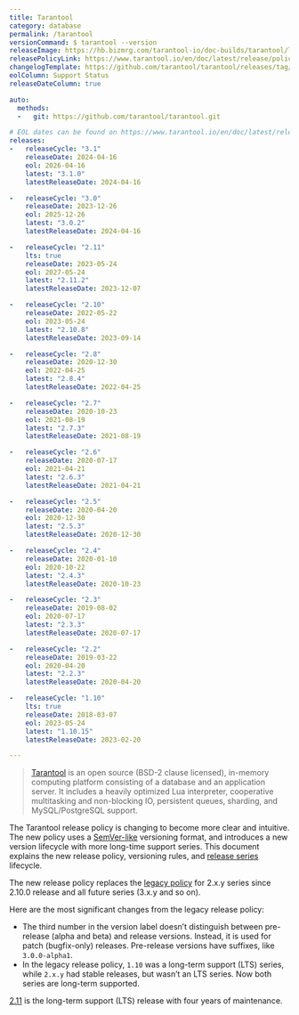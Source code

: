 ```yaml
---
title: Tarantool
category: database
permalink: /tarantool
versionCommand: $ tarantool --version
releaseImage: https://hb.bizmrg.com/tarantool-io/doc-builds/tarantool/latest/images_en/releases_calendar.svg
releasePolicyLink: https://www.tarantool.io/en/doc/latest/release/policy/
changelogTemplate: https://github.com/tarantool/tarantool/releases/tag/__LATEST__
eolColumn: Support Status
releaseDateColumn: true

auto:
  methods:
  -   git: https://github.com/tarantool/tarantool.git

# EOL dates can be found on https://www.tarantool.io/en/doc/latest/release/calendar/#release-table
releases:
-   releaseCycle: "3.1"
    releaseDate: 2024-04-16
    eol: 2026-04-16
    latest: "3.1.0"
    latestReleaseDate: 2024-04-16

-   releaseCycle: "3.0"
    releaseDate: 2023-12-26
    eol: 2025-12-26
    latest: "3.0.2"
    latestReleaseDate: 2024-04-16

-   releaseCycle: "2.11"
    lts: true
    releaseDate: 2023-05-24
    eol: 2027-05-24
    latest: "2.11.2"
    latestReleaseDate: 2023-12-07

-   releaseCycle: "2.10"
    releaseDate: 2022-05-22
    eol: 2023-05-24
    latest: "2.10.8"
    latestReleaseDate: 2023-09-14

-   releaseCycle: "2.8"
    releaseDate: 2020-12-30
    eol: 2022-04-25
    latest: "2.8.4"
    latestReleaseDate: 2022-04-25

-   releaseCycle: "2.7"
    releaseDate: 2020-10-23
    eol: 2021-08-19
    latest: "2.7.3"
    latestReleaseDate: 2021-08-19

-   releaseCycle: "2.6"
    releaseDate: 2020-07-17
    eol: 2021-04-21
    latest: "2.6.3"
    latestReleaseDate: 2021-04-21

-   releaseCycle: "2.5"
    releaseDate: 2020-04-20
    eol: 2020-12-30
    latest: "2.5.3"
    latestReleaseDate: 2020-12-30

-   releaseCycle: "2.4"
    releaseDate: 2020-01-10
    eol: 2020-10-22
    latest: "2.4.3"
    latestReleaseDate: 2020-10-23

-   releaseCycle: "2.3"
    releaseDate: 2019-08-02
    eol: 2020-07-17
    latest: "2.3.3"
    latestReleaseDate: 2020-07-17

-   releaseCycle: "2.2"
    releaseDate: 2019-03-22
    eol: 2020-04-20
    latest: "2.2.3"
    latestReleaseDate: 2020-04-20

-   releaseCycle: "1.10"
    lts: true
    releaseDate: 2018-03-07
    eol: 2023-05-24
    latest: "1.10.15"
    latestReleaseDate: 2023-02-20

---
```


> [Tarantool](https://www.tarantool.io/) is an open source (BSD-2 clause licensed), in-memory
> computing platform consisting of a database and an application server. It includes a heavily
> optimized Lua interpreter, cooperative multitasking and non-blocking IO, persistent queues,
> sharding, and MySQL/PostgreSQL support.

The Tarantool release policy is changing to become more clear and intuitive. The new policy uses a
[SemVer-like](https://semver.org/) versioning format, and introduces a new version lifecycle with
more long-time support series. This document explains the new release policy, versioning rules, and
[release series](https://www.tarantool.io/en/doc/latest/release/policy/#term-Release-series)
lifecycle.

The new release policy replaces the [legacy policy](https://www.tarantool.io/en/doc/latest/release/legacy-policy/)
for 2.x.y series since 2.10.0 release and all future series (3.x.y and so on).

Here are the most significant changes from the legacy release policy:

- The third number in the version label doesn’t distinguish between pre-release (alpha and beta) and
  release versions. Instead, it is used for patch (bugfix-only) releases. Pre-release versions have
  suffixes, like `3.0.0-alpha1`.
- In the legacy release policy, `1.10` was a long-term support (LTS) series, while `2.x.y` had
  stable releases, but wasn’t an LTS series. Now both series are long-term supported.

[2.11](https://www.tarantool.io/en/doc/latest/release/2.11.0/) is the long-term support (LTS) release with four years of maintenance.
